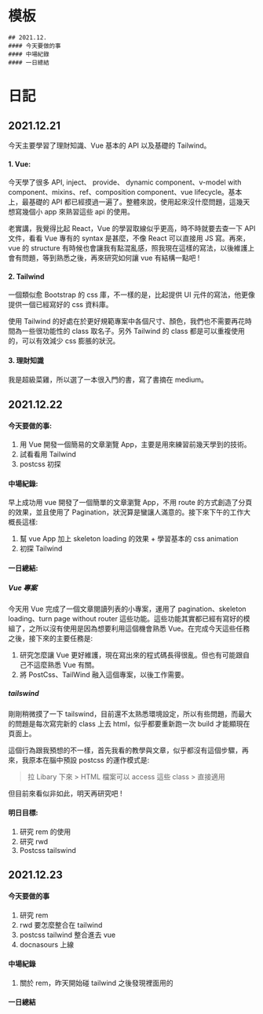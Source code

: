 
# 模板
```
## 2021.12.
#### 今天要做的事
#### 中場紀錄
#### 一日總結
```



# 日記
## 2021.12.21
今天主要學習了理財知識、Vue 基本的 API 以及基礎的 Tailwind。
#### 1. Vue: 
今天學了很多 API, inject、 provide、 dynamic component、v-model with component、mixins、ref、composition component、vue lifecycle。基本上，最基礎的 API 都已經摸過一遍了。整體來說，使用起來沒什麼問題，這幾天想寫幾個小 app 來熟習這些 api 的使用。

老實講，我覺得比起 React，Vue 的學習取線似乎更高，時不時就要去查一下 API 文件，看看 Vue 專有的 syntax 是甚麼，不像 React 可以直接用 JS 寫。再來，vue 的 structure 有時候也會讓我有點混亂感，照我現在這樣的寫法，以後維護上會有問題，等到熟悉之後，再來研究如何讓 vue 有結構一點吧 !

#### 2. Tailwind
一個類似愈 Bootstrap 的 css 庫，不一樣的是，比起提供 UI 元件的寫法，他更像提供一個已經寫好的 css 資料庫。

使用 Tailwind 的好處在於更好規範專案中各個尺寸、顏色，我們也不需要再花時間為一些很功能性的 class 取名子。另外 Tailwind 的 class 都是可以重複使用的，可以有效減少 css 膨脹的狀況。

#### 3. 理財知識
我是超級菜雞，所以選了一本很入門的書，寫了書摘在 medium。




## 2021.12.22
#### 今天要做的事:
1. 用 Vue 開發一個簡易的文章瀏覽 App，主要是用來練習前幾天學到的技術。
2. 試看看用 Tailwind
3. postcss 初探

#### 中場紀錄:
早上成功用 vue 開發了一個簡單的文章瀏覽 App，不用 route 的方式創造了分頁的效果，並且使用了 Pagination，狀況算是蠻讓人滿意的。接下來下午的工作大概長這樣:

1. 幫 vue App 加上 skeleton loading 的效果 + 學習基本的 css animation
2. 初探 Tailwind

#### 一日總結:
##### Vue 專案
今天用 Vue 完成了一個文章閱讀列表的小專案，運用了 pagination、skeleton loading、turn page without router 這些功能。這些功能其實都已經有寫好的模組了，之所以沒有使用是因為想要利用這個機會熟悉 Vue。在完成今天這些任務之後，接下來的主要任務是:

1. 研究怎麼讓 Vue 更好維護，現在寫出來的程式碼長得很亂。但也有可能跟自己不這麼熟悉 Vue 有關。
2. 將 PostCss、TailWind 融入這個專案，以後工作需要。

##### tailswind
剛剛稍微摸了一下 tailswind，目前還不太熟悉環境設定，所以有些問題，而最大的問題是每次寫完新的 class 上去 html，似乎都要重新跑一次 build 才能顯現在頁面上。

這個行為跟我預想的不一樣，首先我看的教學與文章，似乎都沒有這個步驟，再來，我原本在腦中預設 postcss 的運作模式是:

> 拉 Libary 下來 > HTML 檔案可以 access 這些 class > 直接適用

但目前來看似非如此，明天再研究吧 !

#### 明日目標:
1. 研究 rem 的使用
2. 研究 rwd
3. Postcss tailswind



## 2021.12.23
#### 今天要做的事
1. 研究 rem 
2. rwd 要怎麼整合在 tailwind
3. postcss tailwind 整合進去 vue
4. docnasours 上線

#### 中場紀錄
1. 關於 rem，昨天開始碰 tailwind 之後發現裡面用的
#### 一日總結


